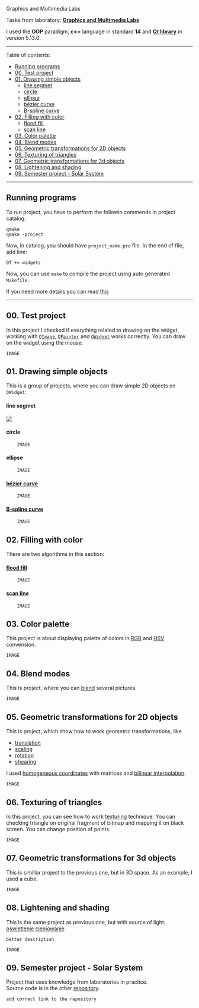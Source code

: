 Graphics and Multimedia Labs

Tasks from laboratory: [__Graphics and Multimedia Labs__](https://usosweb.umk.pl/kontroler.php?_action=katalog2/przedmioty/pokazPrzedmiot&kod=1000-I1LGM)  

I used the __OOP__ paradigm, __c++__ language in standard __14__ and [__Qt library__](https://doc.qt.io) in version 5.13.0.  

---

Table of contents:
- [Running programs](#running-programs)
- [00. Test project](#00-test-project)
- [01. Drawing simple objects](#01-drawing-simple-objects)
    - [line segmet](#line-segmet)
    - [circle](#circle)
    - [ellipse](#ellipse)
    - [bézier curve](#b%C3%A9zier-curve)
    - [B-spline curve](#b-spline-curve)
- [02. Filling with color](#02-filling-with-color)
    - [flood fill](#flood-fill)
    - [scan line](#scan-line)
- [03. Color palette](#03-color-palette)
- [04. Blend modes](#04-blend-modes)
- [05. Geometric transformations for 2D objects](#05-geometric-transformations-for-2d-objects)
- [06. Texturing of triangles](#06-texturing-of-triangles)
- [07. Geometric transformations for 3d objects](#07-geometric-transformations-for-3d-objects)
- [08. Lightening and shading](#08-lightening-and-shading)
- [09. Semester project - Solar System](#09-semester-project---solar-system)

---

## Running programs

To run project, you have to perform the followin commends in project catalog:  
    
    qmake
    qmake -project

Now, in catalog, you should have `project_name.pro` file. In the end of file, add line:

    QT += widgets

Now, you can use `make` to compile the project using auto generated `Makefile`.  

If you need more details you can read [this](https://wiki.qt.io/Getting_Started_on_the_Commandline)

---

## 00. Test project

In this project I checked if everything related to drawing on the widget, working with [`QImage`](https://doc.qt.io/qt-5/qimage.html), [`QPainter`](https://doc.qt.io/qt-5/qpainter.html) and [`QWidget`](https://doc.qt.io/qt-5/qwidget.html) works correctly. You can draw on the widget using the mouse.

    IMAGE

## 01. Drawing simple objects

This is a group of projects, where you can draw simple 2D objects on `QWidget`:

#### line segmet
  
![](/home/maciejdudek/Wideo)

#### circle

        IMAGE

#### ellipse
  
        IMAGE

#### [bézier curve](https://en.wikipedia.org/wiki/Bézier_curve)

        IMAGE

#### [B-spline curve](https://en.wikipedia.org/wiki/B-spline)

        IMAGE

## 02. Filling with color

There are two algorithms in this section:
#### [flood fill](https://en.wikipedia.org/wiki/Flood_fill)

        IMAGE

#### [scan line](https://en.wikipedia.org/wiki/Scanline_rendering)
  
        IMAGE

## 03. Color palette

This project is about displaying palette of colors in [RGB](https://en.wikipedia.org/wiki/RGB_color_model) and [HSV](https://en.wikipedia.org/wiki/HSL_and_HSV) convension.

    IMAGE

## 04. Blend modes

This is project, where you can [blend](https://en.wikipedia.org/wiki/Alpha_compositing) several pictures.

    IMAGE

## 05. Geometric transformations for 2D objects

This is project, which show how to work geometric transformations, like 
- [translation](https://en.wikipedia.org/wiki/Translation_(geometry))
- [scaling](https://en.wikipedia.org/wiki/Scaling_(geometry))
- [rotation](https://en.wikipedia.org/wiki/Rotation_(mathematics))
- [shearing](https://en.wikipedia.org/wiki/Shear_mapping)
  
I used [homogeneous coordinates](https://en.wikipedia.org/wiki/Homogeneous_coordinates) with matrices and [bilinear interpolation](https://en.wikipedia.org/wiki/Bilinear_interpolation).

    IMAGE

## 06. Texturing of triangles

In this project, you can see how to work [texturing](https://en.wikipedia.org/wiki/Texture_mapping) technique. You can checking triangle on original fragment of bitmap and mapping it on black screen. You can change position of points.

    IMAGE

## 07. Geometric transformations for 3d objects

This is simillar project to the previous one, but in 3D space. As an example, I used a cube.

    IMAGE

## 08. Lightening and shading

This is the same project as previous one, but with source of light.  
[oswietlenie](https://pl.wikipedia.org/wiki/Oświetlenie_(grafika_komputerowa))  
[cieniowanie](https://en.wikipedia.org/wiki/Shader)

    better description

    IMAGE

## 09. Semester project - Solar System

Project that uses knowledge from laboratories in practice.  
Source code is in the other [repository](https://github.com/DuDiiC).

    add correct link to the repository
